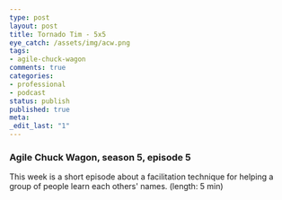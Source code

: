 ```yaml
---
type: post
layout: post
title: Tornado Tim - 5x5
eye_catch: /assets/img/acw.png
tags:
- agile-chuck-wagon
comments: true
categories:
- professional
- podcast
status: publish
published: true
meta:
_edit_last: "1"
---
```


### Agile Chuck Wagon, season 5, episode 5

This week is a short episode about a facilitation technique for helping a group of people learn each others' names. (length: 5 min)
